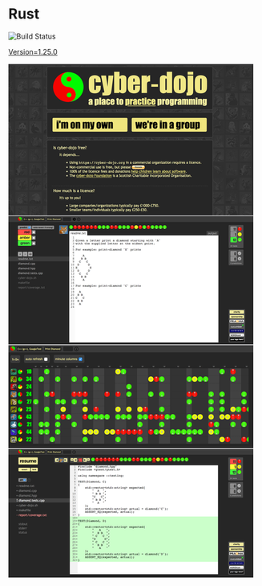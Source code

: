 # Rust

![Build Status](https://travis-ci.org/cyber-dojo-languages/rust.svg?branch=master)

[Version=1.25.0](https://github.com/cyber-dojo-languages/rust/blob/master/check_version.sh)

![cyber-dojo.org home page](https://github.com/cyber-dojo/cyber-dojo/blob/master/shared/home_page_snapshot.png)

